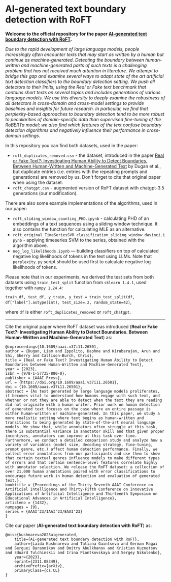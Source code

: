 # AI-generated text boundary detection with RoFT

**Welcome to the official repository for the paper [AI-generated text boundary detection with RoFT](https://arxiv.org/abs/2311.08349).**

_Due to the rapid development of large language models, people increasingly often encounter texts that may start as written by a human but continue as machine-generated. Detecting the boundary between human-written and machine-generated parts of such texts is a challenging problem that has not received much attention in literature. We attempt to bridge this gap and examine several ways to adapt state of the art artificial text detection classifiers to the boundary detection setting. We push all detectors to their limits, using the Real or Fake text benchmark that contains short texts on several topics and includes generations of various language models. We use this diversity to deeply examine the robustness of all detectors in cross-domain and cross-model settings to provide baselines and insights for future research. In particular, we find that perplexity-based approaches to boundary detection tend to be more robust to peculiarities of domain-specific data than supervised fine-tuning of the RoBERTa model; we also find which features of the text confuse boundary detection algorithms and negatively influence their performance in cross-domain settings._

In this repository you can find both datasets, used in the paper:
- `roft_duplicates_removed.csv` - the dataset, introduced in the paper [Real or Fake Text?: Investigating Human Ability to Detect Boundaries. Between Human-Written and Machine-Generated Text](https://arxiv.org/abs/2212.12672) by Dugan et al., but duplicate entries (i.e. entries with the repeating prompts and generations) are removed by us. Don't forget to cite that original paper when using the dataset.
- `roft_chatgpt.csv` - augmented version of RoFT dataset with chatgpt-3.5 generations (our modification).

There are also some example implementations of the algorithms, used in our paper:
- `roft_sliding_window_counting_PHD.ipynb` - calculating PHD of an embeddings of a text sequences using a sliding window technique. It also contains the function for calculating MLE as an alternative.
- `roft_original_TimeSeriesSVR_classification_sliding_window_davinci.ipynb` - applying timeseries SVM to the series, obtained with the algorithm above.
- `neg_log_likelihoods.ipynb` — building classifiers on top of calculated negative log likelihoods of tokens in the text using LLMs. Note that `perplexity.py` script should be used first to calculate negative log likelihoods of tokens.

Please note that in our experiments, we derived the test sets from both datasets using `train_test_split` function from `sklearn 1.4.1`, used together with `numpy 1.24.4`:

`train_df, test_df, y_train, y_test = train_test_split(df, df["label"].astype(int), test_size=.2, random_state=42)`,

where `df` is either `roft_duplicates_removed` or `roft_chatgpt`.

---

Cite the original paper where RoFT dataset was introduced (**Real or Fake Text?: Investigating Human Ability to Detect Boundaries. Between Human-Written and Machine-Generated Text**) as:

```
@inproceedings{10.1609/aaai.v37i11.26501,
author = {Dugan, Liam and Ippolito, Daphne and Kirubarajan, Arun and Shi, Sherry and Callison-Burch, Chris},
title = {Real or Fake Text? Investigating Human Ability to Detect Boundaries between Human-Written and Machine-Generated Text},
year = {2023},
isbn = {978-1-57735-880-0},
publisher = {AAAI Press},
url = {https://doi.org/10.1609/aaai.v37i11.26501},
doi = {10.1609/aaai.v37i11.26501},
abstract = {As text generated by large language models proliferates, it becomes vital to understand how humans engage with such text, and whether or not they are able to detect when the text they are reading did not originate with a human writer. Prior work on human detection of generated text focuses on the case where an entire passage is either human-written or machine-generated. In this paper, we study a more realistic setting where text begins as human-written and transitions to being generated by state-of-the-art neural language models. We show that, while annotators often struggle at this task, there is substantial variance in annotator skill and that given proper incentives, annotators can improve at this task over time. Furthermore, we conduct a detailed comparison study and analyze how a variety of variables (model size, decoding strategy, fine-tuning, prompt genre, etc.) affect human detection performance. Finally, we collect error annotations from our participants and use them to show that certain textual genres influence models to make different types of errors and that certain sentence-level features correlate highly with annotator selection. We release the RoFT dataset: a collection of over 21,000 human annotations paired with error classifications to encourage future work in human detection and evaluation of generated text.},
booktitle = {Proceedings of the Thirty-Seventh AAAI Conference on Artificial Intelligence and Thirty-Fifth Conference on Innovative Applications of Artificial Intelligence and Thirteenth Symposium on Educational Advances in Artificial Intelligence},
articleno = {1432},
numpages = {9},
series = {AAAI'23/IAAI'23/EAAI'23}
}
```

Cite our paper (**AI-generated text boundary detection with RoFT**) as:

```
@misc{kushnareva2023aigenerated,
    title={AI-generated text boundary detection with RoFT},
    author={Laida Kushnareva and Tatiana Gaintseva and German Magai and Serguei Barannikov and Dmitry Abulkhanov and Kristian Kuznetsov and Eduard Tulchinskii and Irina Piontkovskaya and Sergey Nikolenko},
    year={2023},
    eprint={2311.08349},
    archivePrefix={arXiv},
    primaryClass={cs.CL}
}
```
